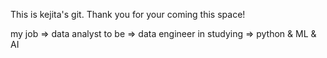 This is kejita's git.
Thank you for your coming this space!

my job => data analyst
to be => data engineer
in studying => python & ML & AI
